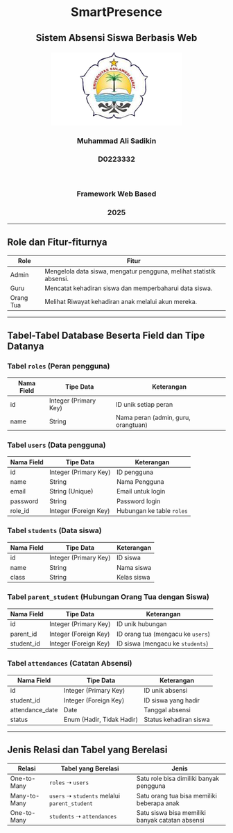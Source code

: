# <p align="center" style="margin-bottom: 0px;"> SmartPresence</p>
## <p align="center" style="margin-top: 0;">Sistem Absensi Siswa Berbasis Web</p>

<p align="center">
  <img src="LogoUnsulbar.png" alt="SmartPresence Logo" width="300"/>
</p>


### <p align="center">Muhammad Ali Sadikin  </p>
### <p align="center">D0223332  </p></br>
### <p align="center">Framework Web Based</p>
### <p align="center">2025</p>



---

## Role dan Fitur-fiturnya

| **Role**     | **Fitur**                                                                              |
|--------------|------------------------------------------------------------------------------------------|
| Admin        | Mengelola data siswa, mengatur pengguna, melihat statistik absensi.                     |
| Guru         | Mencatat kehadiran siswa dan memperbaharui data siswa.                                  |
| Orang Tua    | Melihat Riwayat kehadiran anak melalui akun mereka.                                     |

---

## Tabel-Tabel Database Beserta Field dan Tipe Datanya

### Tabel `roles` (Peran pengguna)

| Nama Field | Tipe Data            | Keterangan                   |
|------------|----------------------|------------------------------|
| id         | Integer (Primary Key)| ID unik setiap peran         |
| name       | String               | Nama peran (admin, guru, orangtuan) |

### Tabel `users` (Data pengguna)

| Nama Field | Tipe Data            | Keterangan                        |
|------------|----------------------|-----------------------------------|
| id         | Integer (Primary Key)| ID pengguna                       |
| name       | String               | Nama Pengguna                     |
| email      | String (Unique)      | Email untuk login                 |
| password   | String               | Password login                    |
| role_id    | Integer (Foreign Key)| Hubungan ke table `roles`         |

### Tabel `students` (Data siswa)

| Nama Field | Tipe Data            | Keterangan        |
|------------|----------------------|-------------------|
| id         | Integer (Primary Key)| ID siswa          |
| name       | String               | Nama siswa        |
| class      | String               | Kelas siswa       |

### Tabel `parent_student` (Hubungan Orang Tua dengan Siswa)

| Nama Field | Tipe Data            | Keterangan                            |
|------------|----------------------|---------------------------------------|
| id         | Integer (Primary Key)| ID unik hubungan                      |
| parent_id  | Integer (Foreign Key)| ID orang tua (mengacu ke `users`)     |
| student_id | Integer (Foreign Key)| ID siswa (mengacu ke `students`)      |

### Tabel `attendances` (Catatan Absensi)

| Nama Field       | Tipe Data             | Keterangan              |
|------------------|-----------------------|--------------------------|
| id               | Integer (Primary Key) | ID unik absensi          |
| student_id       | Integer (Foreign Key) | ID siswa yang hadir      |
| attendance_date  | Date                  | Tanggal absensi          |
| status           | Enum (Hadir, Tidak Hadir) | Status kehadiran siswa |

---

## Jenis Relasi dan Tabel yang Berelasi

| Relasi       | Tabel yang Berelasi         | Jenis                                        |
|--------------|-----------------------------|----------------------------------------------|
| One-to-Many  | `roles` ➝ `users`           | Satu role bisa dimiliki banyak pengguna      |
| Many-to-Many | `users` ➝ `students` melalui `parent_student` | Satu orang tua bisa memiliki beberapa anak |
| One-to-Many  | `students` ➝ `attendances`  | Satu siswa bisa memiliki banyak catatan absensi |
